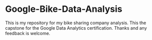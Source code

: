 # Google-Bike-Data-Analysis

This is my repository for my bike sharing company analysis. This the capstone for the Google Data Analytics certification. 
Thanks and any feedback is welcome.
